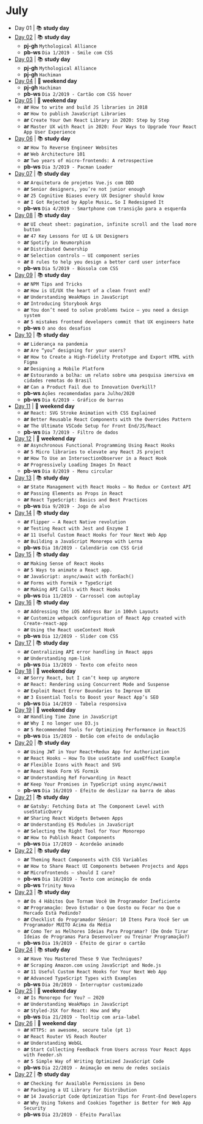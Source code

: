 # July

- Day 01 | :books: **study day**
- [Day 02](07-02-2020.md) | :books: **study day**
  - **pj-gh** `Mythological Alliance`
  - **pb-ws** `Dia 1/2019 - Smile com CSS`
- [Day 03](07-03-2020.md) | :books: **study day**
  - **pj-gh** `Mythological Alliance`
  - **pj-gh** `Hachiman`
- [Day 04](07-04-2020.md) | :sunrise_over_mountains: **weekend day**
  - **pj-gh** `Hachiman`
  - **pb-ws** `Dia 2/2019 - Cartão com CSS hover`
- [Day 05](07-05-2020.md) | :sunrise_over_mountains: **weekend day**
  - **ar** `How to write and build JS libraries in 2018`
  - **ar** `How to publish JavaScript Libraries`
  - **ar** `Create Your Own React Library in 2020: Step by Step`
  - **ar** `Master UX with React in 2020: Four Ways to Upgrade Your React App User Experience`
- [Day 06](07-06-2020.md) | :books: **study day**
  - **ar** `How To Reverse Engineer Websites`
  - **ar** `Web Architecture 101`
  - **ar** `Two years of micro-frontends: A retrospective`
  - **pb-ws** `Dia 3/2019 - Pacman Loader`
- [Day 07](07-07-2020.md) | :books: **study day**
  - **ar** `Arquitetura de projetos Vue.js com DDD`
  - **ar** `Senior designers, you’re not junior enough`
  - **ar** `25 Cognitive Biases every UX Designer should know`
  - **ar** `I Got Rejected by Apple Music… So I Redesigned It`
  - **pb-ws** `Dia 4/2019 - Smartphone com transição para a esquerda`
- [Day 08](07-08-2020.md) | :books: **study day**
  - **ar** `UI cheat sheet: pagination, infinite scroll and the load more button`
  - **ar** `47 Key Lessons for UI & UX Designers`
  - **ar** `Spotify in Neumorphism`
  - **ar** `Distributed Ownership`
  - **ar** `Selection controls — UI component series`
  - **ar** `8 rules to help you design a better card user interface`
  - **pb-ws** `Dia 5/2019 - Bússola com CSS`
- [Day 09](07-09-2020.md) | :books: **study day**
  - **ar** `NPM Tips and Tricks`
  - **ar** `How is UI/UX the heart of a clean front end?`
  - **ar** `Understanding WeakMaps in JavaScript`
  - **ar** `Introducing Storybook Args`
  - **ar** `You don’t need to solve problems twice — you need a design system`
  - **ar** `5 mistakes frontend developers commit that UX engineers hate`
  - **pb-ws** `O ano dos desafios`
- [Day 10](07-10-2020.md) | :books: **study day**
  - **ar** `Liderança na pandemia`
  - **ar** `Are “you” designing for your users?`
  - **ar** `How to Create a High-Fidelity Prototype and Export HTML with Figma`
  - **ar** `Designing a Mobile Platform`
  - **ar** `Estourando a bolha: um relato sobre uma pesquisa imersiva em cidades remotas do Brasil`
  - **ar** `Can a Product Fail due to Innovation Overkill?`
  - **pb-ws** `Ações recomendadas para Julho/2020`
  - **pb-ws** `Dia 6/2019 - Gráfico de barras`
- [Day 11](07-11-2020.md) | :sunrise_over_mountains: **weekend day**
  - **ar** `React: SVG Stroke Animation with CSS Explained`
  - **ar** `Better Reusable React Components with the Overrides Pattern`
  - **ar** `The Ultimate VSCode Setup for Front End/JS/React`
  - **pb-ws** `Dia 7/2019 - Filtro de dados`
- [Day 12](07-12-2020.md) | :sunrise_over_mountains: **weekend day**
  - **ar** `Asynchronous Functional Programming Using React Hooks`
  - **ar** `5 Micro libraries to elevate any React JS project`
  - **ar** `How To Use an IntersectionObserver in a React Hook`
  - **ar** `Progressively Loading Images In React`
  - **pb-ws** `Dia 8/2019 - Menu circular`
- [Day 13](07-13-2020.md) | :books: **study day**
  - **ar** `State Management with React Hooks — No Redux or Context API`
  - **ar** `Passing Elements as Props in React`
  - **ar** `React TypeScript: Basics and Best Practices`
  - **pb-ws** `Dia 9/2019 - Jogo de alvo`
- [Day 14](07-14-2020.md) | :books: **study day**
  - **ar** `Flipper — A React Native revolution`
  - **ar** `Testing React with Jest and Enzyme I`
  - **ar** `11 Useful Custom React Hooks for Your Next Web App`
  - **ar** `Building a JavaScript Monorepo with Lerna`
  - **pb-ws** `Dia 10/2019 - Calendário com CSS Grid`
- [Day 15](07-15-2020.md) | :books: **study day**
  - **ar** `Making Sense of React Hooks`
  - **ar** `5 Ways to animate a React app.`
  - **ar** `JavaScript: async/await with forEach()`
  - **ar** `Forms with Formik + TypeScript`
  - **ar** `Making API Calls with React Hooks`
  - **pb-ws** `Dia 11/2019 - Carrossel com autoplay`
- [Day 16](07-16-2020.md) | :books: **study day**
  - **ar** `Addressing the iOS Address Bar in 100vh Layouts`
  - **ar** `Customize webpack configuration of React App created with Create-react-app`
  - **ar** `Using the React useContext Hook`
  - **pb-ws** `Dia 12/2019 - Slider com CSS`
- [Day 17](07-17-2020.md) | :books: **study day**
  - **ar** `Centralizing API error handling in React apps`
  - **ar** `Understanding npm-link`
  - **pb-ws** `Dia 13/2019 - Texto com efeito neon`
- [Day 18](07-18-2020.md) | :sunrise_over_mountains: **weekend day**
  - **ar** `Sorry React, but I can’t keep up anymore`
  - **ar** `React: Rendering using Concurrent Mode and Suspense`
  - **ar** `Exploit React Error Boundaries to Improve UX`
  - **ar** `3 Essential Tools to Boost your React App’s SEO`
  - **pb-ws** `Dia 14/2019 - Tabela responsiva`
- [Day 19](07-19-2020.md) | :sunrise_over_mountains: **weekend day**
  - **ar** `Handling Time Zone in JavaScript`
  - **ar** `Why I no longer use D3.js`
  - **ar** `5 Recommended Tools for Optimizing Performance in ReactJS`
  - **pb-ws** `Dia 15/2019 - Botão com efeito de ondulação`
- [Day 20](07-20-2020.md) | :books: **study day**
  - **ar** `Using JWT in Your React+Redux App for Authorization`
  - **ar** `React Hooks — How To Use useState and useEffect Example`
  - **ar** `Flexible Icons with React and SVG`
  - **ar** `React Hook Form VS Formik`
  - **ar** `Understanding Ref Forwarding in React`
  - **ar** `Keep Your Promises in TypeScript using async/await`
  - **pb-ws** `Dia 16/2019 - Efeito de deslizar na barra de abas`
- [Day 21](07-21-2020.md) | :books: **study day**
  - **ar** `Gatsby: Fetching Data at The Component Level with useStaticQuery`
  - **ar** `Sharing React Widgets Between Apps`
  - **ar** `Understanding ES Modules in JavaScript`
  - **ar** `Selecting the Right Tool for Your Monorepo`
  - **ar** `How to Publish React Components`
  - **pb-ws** `Dia 17/2019 - Acordeão animado`
- [Day 22](07-22-2020.md) | :books: **study day**
  - **ar** `Theming React Components with CSS Variables`
  - **ar** `How to Share React UI Components between Projects and Apps`
  - **ar** `Microfrontends — should I care?`
  - **pb-ws** `Dia 18/2019 - Texto com animação de onda`
  - **pb-ws** `Trinity Nova`
- [Day 23](07-23-2020.md) | :books: **study day**
  - **ar** `Os 4 Hábitos Que Tornam Você Um Programador Ineficiente`
  - **ar** `Programação: Devo Estudar o Que Gosto ou Focar no Que o Mercado Está Pedindo?`
  - **ar** `Checklist do Programador Sênior: 10 Itens Para Você Ser um Programador MUITO Acima da Média`
  - **ar** `Como Ter as Melhores Ideias Para Programar? (De Onde Tirar Ideias de Programas Para Desenvolver ou Treinar Programação?)`
  - **pb-ws** `Dia 19/2019 - Efeito de girar o cartão`
- [Day 24](07-24-2020.md) | :books: **study day**
  - **ar** `Have You Mastered These 9 Vue Techniques?`
  - **ar** `Scraping Amazon.com using JavaScript and Node.js`
  - **ar** `11 Useful Custom React Hooks for Your Next Web App`
  - **ar** `Advanced TypeScript Types with Examples`
  - **pb-ws** `Dia 20/2019 - Interruptor customizado`
- [Day 25](07-25-2020.md) | :sunrise_over_mountains: **weekend day**
  - **ar** `Is Monorepo for You? — 2020`
  - **ar** `Understanding WeakMaps in JavaScript`
  - **ar** `Styled-JSX for React: How and Why`
  - **pb-ws** `Dia 21/2019 - Tooltip com aria-label`
- [Day 26](07-26-2020.md) | :sunrise_over_mountains: **weekend day**
  - **ar** `HTTPS: an awesome, secure tale (pt 1)`
  - **ar** `React Router VS Reach Router`
  - **ar** `Understanding WebGL`
  - **ar** `Start Collecting Feedback from Users across Your React Apps with Feeder.sh`
  - **ar** `5 Simple Way of Writing Optimized JavaScript Code`
  - **pb-ws** `Dia 22/2019 - Animação em menu de redes sociais`
- [Day 27](07-27-2020.md) | :books: **study day**
  - **ar** `Checking for Available Permissions in Deno`
  - **ar** `Packaging a UI Library for Distribution`
  - **ar** `14 JavaScript Code Optimization Tips for Front-End Developers`
  - **ar** `Why Using Tokens and Cookies Together is Better for Web App Security`
  - **pb-ws** `Dia 23/2019 - Efeito Parallax`

